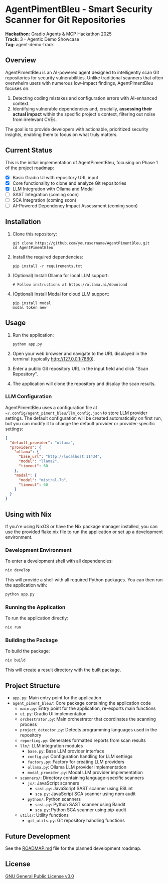 # AgentPimentBleu - Smart Security Scanner for Git Repositories

**Hackathon:** Gradio Agents & MCP Hackathon 2025  
**Track:** 3 - Agentic Demo Showcase  
**Tag:** agent-demo-track

## Overview

AgentPimentBleu is an AI-powered agent designed to intelligently scan Git repositories for security vulnerabilities. Unlike traditional scanners that often overwhelm users with numerous low-impact findings, AgentPimentBleu focuses on:

1. Detecting coding mistakes and configuration errors with AI-enhanced context.
2. Identifying vulnerable dependencies and, crucially, **assessing their actual impact** within the specific project's context, filtering out noise from irrelevant CVEs.

The goal is to provide developers with actionable, prioritized security insights, enabling them to focus on what truly matters.

## Current Status

This is the initial implementation of AgentPimentBleu, focusing on Phase 1 of the project roadmap:

- [x] Basic Gradio UI with repository URL input
- [x] Core functionality to clone and analyze Git repositories
- [x] LLM Integration with Ollama and Modal
- [ ] SAST Integration (coming soon)
- [ ] SCA Integration (coming soon)
- [ ] AI-Powered Dependency Impact Assessment (coming soon)

## Installation

1. Clone this repository:
   ```
   git clone https://github.com/yourusername/AgentPimentBleu.git
   cd AgentPimentBleu
   ```

2. Install the required dependencies:
   ```
   pip install -r requirements.txt
   ```

3. (Optional) Install Ollama for local LLM support:
   ```
   # Follow instructions at https://ollama.ai/download
   ```

4. (Optional) Install Modal for cloud LLM support:
   ```
   pip install modal
   modal token new
   ```

## Usage

1. Run the application:
   ```
   python app.py
   ```

2. Open your web browser and navigate to the URL displayed in the terminal (typically http://127.0.0.1:7860).

3. Enter a public Git repository URL in the input field and click "Scan Repository".

4. The application will clone the repository and display the scan results.

### LLM Configuration

AgentPimentBleu uses a configuration file at `~/.config/agent_piment_bleu/llm_config.json` to store LLM provider settings. The default configuration will be created automatically on first run, but you can modify it to change the default provider or provider-specific settings:

```json
{
  "default_provider": "ollama",
  "providers": {
    "ollama": {
      "base_url": "http://localhost:11434",
      "model": "llama2",
      "timeout": 60
    },
    "modal": {
      "model": "mistral-7b",
      "timeout": 60
    }
  }
}
```

## Using with Nix

If you're using NixOS or have the Nix package manager installed, you can use the provided flake.nix file to run the application or set up a development environment.

### Development Environment

To enter a development shell with all dependencies:

```bash
nix develop
```

This will provide a shell with all required Python packages. You can then run the application with:

```bash
python app.py
```

### Running the Application

To run the application directly:

```bash
nix run
```

### Building the Package

To build the package:

```bash
nix build
```

This will create a result directory with the built package.

## Project Structure

- `app.py`: Main entry point for the application
- `agent_piment_bleu/`: Core package containing the application code
  - `main.py`: Entry point for the application, re-exports main functions
  - `ui.py`: Gradio UI implementation
  - `orchestrator.py`: Main orchestrator that coordinates the scanning process
  - `project_detector.py`: Detects programming languages used in the repository
  - `reporting.py`: Generates formatted reports from scan results
  - `llm/`: LLM integration modules
    - `base.py`: Base LLM provider interface
    - `config.py`: Configuration handling for LLM settings
    - `factory.py`: Factory for creating LLM providers
    - `ollama.py`: Ollama LLM provider implementation
    - `modal_provider.py`: Modal LLM provider implementation
  - `scanners/`: Directory containing language-specific scanners
    - `js/`: JavaScript scanners
      - `sast.py`: JavaScript SAST scanner using ESLint
      - `sca.py`: JavaScript SCA scanner using npm audit
    - `python/`: Python scanners
      - `sast.py`: Python SAST scanner using Bandit
      - `sca.py`: Python SCA scanner using pip-audit
  - `utils/`: Utility functions
    - `git_utils.py`: Git repository handling functions

## Future Development

See the [ROADMAP.md](ROADMAP.md) file for the planned development roadmap.

## License

[GNU General Public License v3.0](LICENSE)
